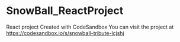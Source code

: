 # SnowBall_ReactProject
React project Created with CodeSandbox
You can visit the project at https://codesandbox.io/s/snowball-tribute-lcjshj
